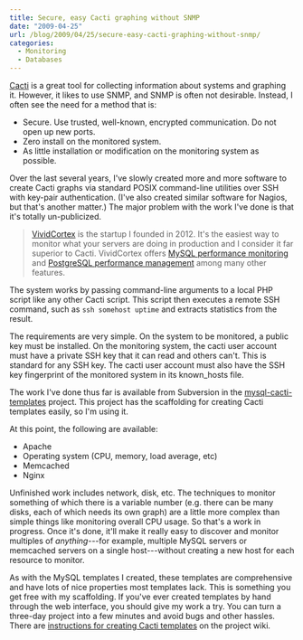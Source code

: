 ```yaml
---
title: Secure, easy Cacti graphing without SNMP
date: "2009-04-25"
url: /blog/2009/04/25/secure-easy-cacti-graphing-without-snmp/
categories:
  - Monitoring
  - Databases
---
```

[Cacti](http://www.cacti.net/) is a great tool for collecting information about systems and graphing it. However, it likes to use SNMP, and SNMP is often not desirable. Instead, I often see the need for a method that is:

*   Secure. Use trusted, well-known, encrypted communication. Do not open up new ports.
*   Zero install on the monitored system.
*   As little installation or modification on the monitoring system as possible.

Over the last several years, I've slowly created more and more software to create Cacti graphs via standard POSIX command-line utilities over SSH with key-pair authentication. (I've also created similar software for Nagios, but that's another matter.) The major problem with the work I've done is that it's totally un-publicized.

> [VividCortex](https://vividcortex.com/) is the startup I founded in 2012. It's the easiest way to monitor what
> your servers are doing in production and I consider it far superior to Cacti. VividCortex offers [MySQL performance
> monitoring](https://vividcortex.com/monitoring/mysql/) and [PostgreSQL
> performance management](https://vividcortex.com/monitoring/postgres/) among many
> other features.

The system works by passing command-line arguments to a local PHP script like any other Cacti script. This script then executes a remote SSH command, such as `ssh somehost uptime` and extracts statistics from the result.

The requirements are very simple. On the system to be monitored, a public key must be installed. On the monitoring system, the cacti user account must have a private SSH key that it can read and others can't. This is standard for any SSH key. The cacti user account must also have the SSH key fingerprint of the monitored system in its known_hosts file.

The work I've done thus far is available from Subversion in the [mysql-cacti-templates](http://code.google.com/p/mysql-cacti-templates) project. This project has the scaffolding for creating Cacti templates easily, so I'm using it.

At this point, the following are available:

*   Apache
*   Operating system (CPU, memory, load average, etc)
*   Memcached
*   Nginx

Unfinished work includes network, disk, etc. The techniques to monitor something of which there is a variable number (e.g. there can be many disks, each of which needs its own graph) are a little more complex than simple things like monitoring overall CPU usage. So that's a work in progress. Once it's done, it'll make it really easy to discover and monitor multiples of *anything*---for example, multiple MySQL servers or memcached servers on a single host---without creating a new host for each resource to monitor.

As with the MySQL templates I created, these templates are comprehensive and have lots of nice properties most templates lack. This is something you get free with my scaffolding. If you've ever created templates by hand through the web interface, you should give my work a try. You can turn a three-day project into a few minutes and avoid bugs and other hassles. There are [instructions for creating Cacti templates](http://code.google.com/p/mysql-cacti-templates/wiki/CreatingGraphs) on the project wiki.


